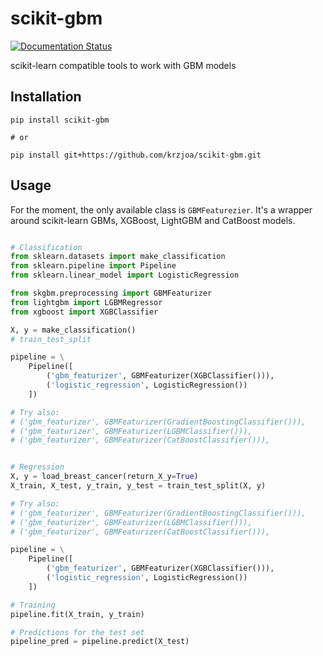 # scikit-gbm

[![Documentation Status](https://readthedocs.org/projects/scikit-gbm/badge/?version=latest)](https://scikit-gbm.readthedocs.io/en/latest/?badge=latest)

scikit-learn compatible tools to work with GBM models

## Installation

```
pip install scikit-gbm

# or 

pip install git+https://github.com/krzjoa/scikit-gbm.git
```

## Usage

For the moment, the only available class is `GBMFeaturezier`. It's a wrapper around
scikit-learn GBMs, XGBoost, LightGBM and CatBoost models. 

```python

# Classification
from sklearn.datasets import make_classification
from sklearn.pipeline import Pipeline
from sklearn.linear_model import LogisticRegression

from skgbm.preprocessing import GBMFeaturizer
from lightgbm import LGBMRegressor
from xgboost import XGBClassifier

X, y = make_classification()
# train_test_split

pipeline = \
    Pipeline([
        ('gbm_featurizer', GBMFeaturizer(XGBClassifier())),
        ('logistic_regression', LogisticRegression())
    ])

# Try also:
# ('gbm_featurizer', GBMFeaturizer(GradientBoostingClassifier())),
# ('gbm_featurizer', GBMFeaturizer(LGBMClassifier())),
# ('gbm_featurizer', GBMFeaturizer(CatBoostClassifier())),


# Regression
X, y = load_breast_cancer(return_X_y=True)
X_train, X_test, y_train, y_test = train_test_split(X, y)

# Try also:
# ('gbm_featurizer', GBMFeaturizer(GradientBoostingClassifier())),
# ('gbm_featurizer', GBMFeaturizer(LGBMClassifier())),
# ('gbm_featurizer', GBMFeaturizer(CatBoostClassifier())),

pipeline = \
    Pipeline([
        ('gbm_featurizer', GBMFeaturizer(XGBClassifier())),
        ('logistic_regression', LogisticRegression())
    ])

# Training
pipeline.fit(X_train, y_train)

# Predictions for the test set
pipeline_pred = pipeline.predict(X_test)


```